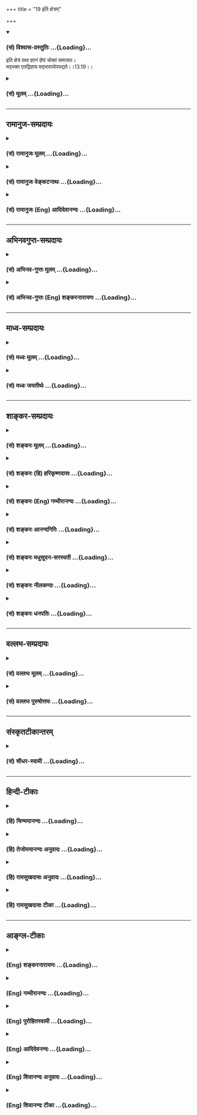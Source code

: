 +++
title = "19 इति क्षेत्रम्"

+++
<div class="js_include" newlevelforh1="3" title="(सं) विश्वास-प्रस्तुतिः" unfilled url="/purANam/mahAbhAratam/06-bhIShma-parva/02-bhagavad-gItA-parva/saMskRtam/vishvAsa-prastutiH/13_xetra-xetrajna-yogaH/19_iti_xetram.md">
<details open><summary><h3>(सं) विश्वास-प्रस्तुतिः ...{Loading}...</h3></summary>

इति क्षेत्रं तथा ज्ञानं ज्ञेयं चोक्तं समासतः।  
मद्भक्त एतद्विज्ञाय मद्भावायोपपद्यते।।13.19।।
</details>
</div>
<div class="js_include collapsed" newlevelforh1="3" title="(सं) मूलम्" unfilled url="/purANam/mahAbhAratam/06-bhIShma-parva/02-bhagavad-gItA-parva/saMskRtam/mUlam/13_xetra-xetrajna-yogaH/19_iti_xetram.md">
<details><summary><h3>(सं) मूलम् ...{Loading}...</h3></summary>

इति क्षेत्रं तथा ज्ञानं ज्ञेयं चोक्तं समासतः।  
मद्भक्त एतद्विज्ञाय मद्भावायोपपद्यते।।13.19।।
</details>
</div>


_________________
## रामानुज-सम्प्रदायः
<div class="js_include collapsed" newlevelforh1="3" title="(सं) रामानुजः मूलम्" unfilled url="/purANam/mahAbhAratam/06-bhIShma-parva/02-bhagavad-gItA-parva/saMskRtam/rAmAnujaH/mUlam/13_xetra-xetrajna-yogaH/19_iti_xetram.md">
<details><summary><h3>(सं) रामानुजः मूलम् ...{Loading}...</h3></summary>

।।13.19।। प्रकृतिपुरुषौ **उभौ** अन्योन्यसंसृष्टौ **अनादी** इति
**विद्धि।** बन्धहेतुभूतान् **विकारान्** इच्छाद्वेषादीन् अमानित्वादिकान्
**च गुणान्** मोक्षहेतुभूतान् **प्रकृतिसंभवान् विद्धि**। पुरुषेण संसृष्टा
इयम् अनादिकालप्रवृत्ता क्षेत्राकारपरिणता प्रकृतिः स्वविकारैः
इच्छाद्वेषादिभिः पुरुषस्य बन्धहेतुः भवति। सा एव अमानित्वादिभिः
स्वविकारैः पुरुषस्यापवर्ग हेतुः भवति इत्यर्थः। संसृष्टयोः प्रकृतिपुरुषयोः
कार्यभेदम् आह --

</details>
</div>
<div class="js_include collapsed" newlevelforh1="3" title="(सं) रामानुजः वेङ्कटनाथः" unfilled url="/purANam/mahAbhAratam/06-bhIShma-parva/02-bhagavad-gItA-parva/saMskRtam/rAmAnujaH/venkaTanAthaH/13_xetra-xetrajna-yogaH/19_iti_xetram.md">
<details><summary><h3>(सं) रामानुजः वेङ्कटनाथः ...{Loading}...</h3></summary>

  
  
।।13.19।। उपसंहरन्नुक्तयाथात्म्यज्ञानस्य फलं चाह -- इति इति श्लोकेन।
प्रकृतपरामर्शिन एतच्छब्दस्य
विशेषकाभावात्प्रकृतार्थत्रयविषयत्वमाहक्षेत्रयाथात्म्यमित्यादिना। मद्भावाय
इत्यत्र साम्यश्रुत्यादिविरुद्धतादात्म्यभ्रमव्युदासायाहमम यो भावः स्वभाव
इति। नित्यसिद्धज्ञानत्वादिस्वभावव्यवच्छेदायाहअसंसारित्वमिति। उपपद्यते
इत्यस्य ज्ञानजन्ययोग्यतायां तात्पर्यमुपपन्नशब्देन दर्शितम्।  
  

</details>
</div>
<div class="js_include collapsed" newlevelforh1="3" title="(सं) रामानुजः (Eng) आदिदेवानन्दः" unfilled url="/purANam/mahAbhAratam/06-bhIShma-parva/02-bhagavad-gItA-parva/saMskRtam/rAmAnujaH/english/AdidevAnandaH/13_xetra-xetrajna-yogaH/19_iti_xetram.md">
<details><summary><h3>(सं) रामानुजः (Eng) आदिदेवानन्दः ...{Loading}...</h3></summary>

13.19 This is a brief description of the principle of Ksetra - i.e., the
text beginning with 'The great elements, the Ahankara' (13.5) and ending
with 'An association' (13.6). 'Knowledge' which is the means for
attaining the comprehension of the principle known as the self has been
taught in the text beginning with 'Modesty' (13.7) and ending with
'Reflection for attainment of knowledge of truth' (13.11). The nature of
Ksetrajna (the self) which is the object of knowledge has also been
concisely taught by the text beginning with 'The beginningless brahman
having Me for the Highest' (13.12) and ending with 'present in the heart
of all' (13.17). My devotee, on knowing this, i.e., the truth about the
Ksetra, the truth about the means for attaining the nature of the self
as distinct from the Ksetra, and the truth about the Ksetrajna, becomes
worthy to attain My state of being. What is called My state of being is
My own nature (Svabhava), namely, the transcendence of transmigratory
existence. The meaning is that he becomes worthy to attain the state of
freedom for transmigratory existence. Next (1) the beginninglessness of
the conjunction between the Prakrti and the self which are completely
distinct, (2) the difference in the workings of these two when they are
associated with each other, and (3) the cause of this conjunction -
these are treated:

</details>
</div>


_________________
## अभिनवगुप्त-सम्प्रदायः
<div class="js_include collapsed" newlevelforh1="3" title="(सं) अभिनव-गुप्तः मूलम्" unfilled url="/purANam/mahAbhAratam/06-bhIShma-parva/02-bhagavad-gItA-parva/saMskRtam/abhinava-guptaH/mUlam/13_xetra-xetrajna-yogaH/19_iti_xetram.md">
<details><summary><h3>(सं) अभिनव-गुप्तः मूलम् ...{Loading}...</h3></summary>

।।13.19।। एतदिति। एतत् क्षेत्रज्ञानज्ञेयात्मकं +++(;N क्षेत्रं)+++ त्रयं यो
वेत्ति; स एवम मद्भक्तः। स च मद्भावमेति।

</details>
</div>
<div class="js_include collapsed" newlevelforh1="3" title="(सं) अभिनव-गुप्तः (Eng) शङ्करनारायणः" unfilled url="/purANam/mahAbhAratam/06-bhIShma-parva/02-bhagavad-gItA-parva/saMskRtam/abhinava-guptaH/english/shankaranArAyaNaH/13_xetra-xetrajna-yogaH/19_iti_xetram.md">
<details><summary><h3>(सं) अभिनव-गुप्तः (Eng) शङ्करनारायणः ...{Loading}...</h3></summary>

13.19 Etat etc. He, who understands this traid of the Field, the
knowledge and what is to be known-he alone is a devotee of Mine; and he
atains My state. After making this definition, the same is now examined
as -

</details>
</div>


_________________
## माध्व-सम्प्रदायः
<div class="js_include collapsed" newlevelforh1="3" title="(सं) मध्वः मूलम्" unfilled url="/purANam/mahAbhAratam/06-bhIShma-parva/02-bhagavad-gItA-parva/saMskRtam/madhvaH/mUlam/13_xetra-xetrajna-yogaH/19_iti_xetram.md">
<details><summary><h3>(सं) मध्वः मूलम् ...{Loading}...</h3></summary>

।।13.19।। विकारार्न्तभावाज्ज्ञानसाधनं प्रथमत उक्तम्।
बहुत्वात्साधनात्युपयोगात् प्रभावः।

</details>
</div>
<div class="js_include collapsed" newlevelforh1="3" title="(सं) मध्वः जयतीर्थः" unfilled url="/purANam/mahAbhAratam/06-bhIShma-parva/02-bhagavad-gItA-parva/saMskRtam/madhvaH/jayatIrthaH/13_xetra-xetrajna-yogaH/19_iti_xetram.md">
<details><summary><h3>(सं) मध्वः जयतीर्थः ...{Loading}...</h3></summary>

।।13.19।। ननु ब्रह्मणि प्रतिपादिते केन साधनेनेदं बुद्ध्यारूढं भवेत्
इत्याकाङ्क्षायां साधनं पश्चाद्वक्तव्यं तत्कुतः प्रथमत उक्तं इत्यत आह --
**विकारे**ति। विकारेष्वन्तर्भावं ज्ञापयितुं
तदनन्तरमुपोद्धातप्रक्रिययोक्तमिति भावः। उद्देशक्रमानुसारेणयतश्च यत्
\[13।4\] इति प्रथममनुक्त्वास च यो यत्प्रभावश्च \[13।4\] इत्येतत्कुत
उक्तमित्यत आह -- **बहुत्वादि**ति। सूचीकटाहनिर्माणादौ बहुत्वस्य
प्राथम्यव्यभिचाराद्धेत्वन्तरोक्तिः। अलौकिकस्य प्रभावस्य बुद्धयारोहे हि
साधनानामत्युपयोगः; न तु तावान् लौकिकस्य प्रेरकत्वस्यानुभवारोह इति
ज्ञापयितुं ज्ञानसाधनानन्तरमेव प्रभाव उक्तः। तत्प्रसङ्गेन चेति भावः।

</details>
</div>


_________________
## शाङ्कर-सम्प्रदायः
<div class="js_include collapsed" newlevelforh1="3" title="(सं) शङ्करः मूलम्" unfilled url="/purANam/mahAbhAratam/06-bhIShma-parva/02-bhagavad-gItA-parva/saMskRtam/shankaraH/mUlam/13_xetra-xetrajna-yogaH/19_iti_xetram.md">
<details><summary><h3>(सं) शङ्करः मूलम् ...{Loading}...</h3></summary>

।।13.19।। -- **इति** एवं **क्षेत्रं** महाभूतादि धृत्यन्तं **तथा
ज्ञानम्** अमानित्वादि तत्त्वज्ञानार्थदर्शनपर्यन्तं **ज्ञेयं च** ज्ञेयं
यत् तत् इत्यादि तमसः परमुच्यते (गीता 13।17) इत्येवमन्तम् **उक्तं
समासतः** संक्षेपतः। एतावान् सर्वः हि वेदार्थः गीतार्थश्च उपसंहृत्य
उक्तः। अस्मिन् सम्यग्दर्शने कः अधिक्रियते इति उच्यते -- **मद्भक्तः** मयि
ईश्वरे सर्वज्ञे परमगुरौ वासुदेवे समर्पितसर्वात्मभावः यत् पश्यति शृणोति
स्पृशति वा सर्वमेव भगवान् वासुदेवः इत्येवंग्रहाविष्टबुद्धिः मद्भक्तः। स
**एतत्** यथोक्तं सम्यग्दर्शनं **विज्ञाय;** **मद्भावाय** मम भावः मद्भावः
परमात्मभावः तस्मै मद्भावाय **उपपद्यते** मोक्षं गच्छति।। तत्र सप्तमे
ईश्वरस्य द्वे प्रकृती उपन्यस्ते; परापरे क्षेत्रक्षेत्रज्ञलक्षणे
एतद्योनीनि भूतानि इति च उक्तम्। क्षेत्रक्षेत्रज्ञप्रकृतिद्वययोनित्वं कथं
भूतानामिति अयमर्थः अधुना उच्यते --,

</details>
</div>
<div class="js_include collapsed" newlevelforh1="3" title="(सं) शङ्करः (हि) हरिकृष्णदासः" unfilled url="/purANam/mahAbhAratam/06-bhIShma-parva/02-bhagavad-gItA-parva/saMskRtam/shankaraH/hindI/harikRShNadAsaH/13_xetra-xetrajna-yogaH/19_iti_xetram.md">
<details><summary><h3>(सं) शङ्करः (हि) हरिकृष्णदासः ...{Loading}...</h3></summary>

।।13.19।। उपर्युक्त समस्त अर्थका उपसंहार करनेके लिये यह श्लोक आरम्भ किया
जाता है --, इस प्रकार यह महाभूतोंसे लेकर धृतिपर्यन्त क्षेत्रका
स्वरूप;अमानित्व आदिसे लेकर तत्त्वज्ञानार्थदर्शन पर्यन्त ज्ञानका स्वरूप
और ज्ञेयं यत्तत् यहाँ लेकर तमसः परमुच्यते यहाँतक ज्ञेयका स्वरूप;
संक्षेपसे कह दिया गया। यह सब वेदोंका और गीताका अर्थ इकट्ठा करके कहा गया
है। इस यथार्थ ज्ञानका अधिकारी कौन है; सो कहा जाता है -- मेरा भक्त
अर्थात् मुझ सर्वज्ञ; परमगुरु; वासुदेव परमेश्वरमें अपने सारे भावोंको
जिसने अर्पण कर दिया है। जिस किसी भी वस्तुको देखता; सुनता और स्पर्श करता
है; उस सबमें सब कुछ भगवान् वासुदेव ही है ऐसी निश्चित बुद्धिवाला जो मेरा
भक्त है। वह उपर्युक्त यथार्थ ज्ञानको समझकर मेरे भावको अर्थात् मेरा जो
परमात्मभाव है; उसको प्राप्त करनेमें समर्थ होता है; अर्थात् मोक्ष लाभ कर
लेता है।

</details>
</div>
<div class="js_include collapsed" newlevelforh1="3" title="(सं) शङ्करः (Eng) गम्भीरानन्दः" unfilled url="/purANam/mahAbhAratam/06-bhIShma-parva/02-bhagavad-gItA-parva/saMskRtam/shankaraH/english/gambhIrAnandaH/13_xetra-xetrajna-yogaH/19_iti_xetram.md">
<details><summary><h3>(सं) शङ्करः (Eng) गम्भीरानन्दः ...{Loading}...</h3></summary>

13.19 Iti, thus; uktam, has been spoken-commencing from 'I shall speak
of that which is to be known' (12) and ending with 'It is spoken of as
beyond darkness' (17); samasatah, in brief; the ksetram, field
-beginning with the 'great elements' and ending with 'for titude' (5,6);
tatha, as also; jnanam, Knowledge-beginning from 'humility' (7) and
ending with 'contemplation on the Goal of the knowledge of Reality'
(11); and the jneyam, Knowable. All this has been stated by way of
summarizing the purport of the Vedas and the Gita. Who is fit for this
true knowledge; The answer is: madbhaktah, My devotee, who attributes
the fact of being the Self of all to Me who am God, Vasudeva, the
Omniscient, the supreme Teacher, (and) whose conviction has been
saturated with the idea that whatever he sees, hears or touches, all
that verily is Lord Vasudeva. Vijnaya, by understanding; etat, this, the
aforesaid true knowledge; he upa-padyate, becomes alified; mad-bhavaya,
for My State (bhava) -the State of being the supreme Self; for that
State of Mine. He attains Liberation. There in the Seventh Chapter have
been presented the two aspects \[Cf. 15.16-18.\] of God, viz the higher
and the lower, characterized as the field and the Knower of the field.
And it has also been said, '(Understand thus) that all things have these
as their source' (7.6). The explanation as to how creatures have the two
aspects, the field and the Knower of the field, as their source is now
being stated:

</details>
</div>
<div class="js_include collapsed" newlevelforh1="3" title="(सं) शङ्करः आनन्दगिरिः" unfilled url="/purANam/mahAbhAratam/06-bhIShma-parva/02-bhagavad-gItA-parva/saMskRtam/shankaraH/AnandagiriH/13_xetra-xetrajna-yogaH/19_iti_xetram.md">
<details><summary><h3>(सं) शङ्करः आनन्दगिरिः ...{Loading}...</h3></summary>

।।13.19।। प्रकृतिमित्यादि वक्ष्यमाणमनन्तरपूर्वग्रन्थसंबन्धीत्याशङ्क्य
व्यवहितेन संबन्धार्थं व्यवहितमनुवदति -- **तत्रेति।** तयोश्च
प्रकृत्योरुक्तं भूतकारणत्वमित्याह -- **एतदिति।** भूतानामिव प्रकृत्योरपि
प्रकृत्यन्तरापेक्षयानवस्थानान्न भूतयोनितेति शङ्कते -- **क्षेत्रेति।**
तत्राकृताभ्यागमादिवारणाय बन्धस्य निदानज्ञानार्थमात्मनो
विक्रियावत्त्वादिदोषनिरासार्थं च प्रकृतिपुरुषयोरनादित्वं
क्षेत्रत्वेनोक्तानां प्रकृतिंप्रति विकारभावं च दर्शयति -- **अयमर्थ
इति।** स च यो यत्स्वभावश्चेत्युद्दिष्टं व्याचष्टे -- **प्रकृतिमिति।**
ईश्वस्यापरा प्रकृतिरत्र प्रकृतिशब्देनोक्ता परा तु प्रकृतिर्जीवाख्या
पुरुषशब्देन विवक्षितेति व्याकरोति -- **ईश्वरस्येति।** तयोरनादित्वं
व्युत्पादयति -- **नेत्यादिना।** तत्र युक्तिमाह --
**नित्यत्वादीश्वरस्येति।** ईश्वरस्योक्तप्रकृतिद्वयवत्त्वं
कथमित्याशङ्क्याह -- **प्रकृतीति।** तस्य जगज्जन्मादौ
स्वातन्त्र्यमेवेश्वरत्वं न प्रकृतिद्वयवत्वमित्याशङ्क्याह --
**याभ्यामिति।** प्रकृत्योरनादित्वं कुत्रोपयुक्तमित्याशङ्क्याह -- **ते
इति।** मतान्तरमाह -- **नेत्यादिना।** तयोर्मूलकारणत्वाभावे कस्य
तदेष्टव्यमित्याशङ्क्याह -- **तेन हीति।** प्रकृत्योरेव मूलकारणत्वे
श्रुतिस्मृतिसिद्धमीश्वरस्य तथात्वं न स्यादित्याह -- **यदीति।**
प्रकृतिद्वयस्य कार्यत्वपक्षं प्रत्याह -- **तदसदिति।** किञ्च
प्रकृतिद्वयमनपेक्ष्येश्वरस्य संसारहेतुत्वे स्वातन्त्र्यान्मुक्तानामपि
ततः  
  
संसाराप्तेरनिषेधान्मोक्षशास्त्राप्रामाण्यान्न तस्यैव संसारहेतुतेत्याह --
**संसारस्येति।** निर्निमित्तत्वं प्रकृतिद्वयापेक्षामृते परस्यैव
निमित्तत्वमिति यावत्। किञ्च कार्यत्वे प्रकृत्योस्तदुदयात्पूर्वं
बन्धाभावे तद्विश्लेषात्मनो मोक्षस्याभावात्कदाचिदुभयाभावे
पुनस्तदप्रसङ्गान्न प्रकृतिद्वयस्य कार्यतेत्याह -- **बन्धेति।**
प्रकृत्योर्मूलकारणत्वे नानुपपत्तिरित्याह -- **नित्यत्व इति।** स्वपक्षे
दोषाभावं प्रश्नपूर्वकं प्रपञ्चयति -- **कथमित्यादिना।** संभवः
सत्ताप्रापको हेतुः प्रकृतेरनादित्वे विकाराणां गुणानां च
तत्कार्यत्वादात्मनो निर्विकारत्वं निर्गुणत्वं च सिध्यतीति भावः।

</details>
</div>
<div class="js_include collapsed" newlevelforh1="3" title="(सं) शङ्करः मधुसूदन-सरस्वती" unfilled url="/purANam/mahAbhAratam/06-bhIShma-parva/02-bhagavad-gItA-parva/saMskRtam/shankaraH/madhusUdana-sarasvatI/13_xetra-xetrajna-yogaH/19_iti_xetram.md">
<details><summary><h3>(सं) शङ्करः मधुसूदन-सरस्वती ...{Loading}...</h3></summary>

।।13.19।। उक्तं क्षेत्रादिकमधिकारिणं फलं च वदन्नुपसंहरति -- इति
क्षेत्रमिति। इति अनेन पूर्वोक्तेन प्रकारेण क्षेत्रं महाभूतादिधृत्यन्तं;
तथा ज्ञानं अमानित्वादितत्त्वज्ञानार्थदर्शनान्तं; ज्ञेयं च अनादिमत्परं
ब्रह्म धिष्ठितमित्यन्तं; श्रुतिभ्यः स्मृतिभ्यश्चाकृष्य त्रयमपि
मन्दबुद्ध्यनुग्रहाय मया संक्षेपेणोक्तम्। एतावानेव हि सर्वो वेदार्थो
गीतार्थश्च। अस्मिंश्च पूर्वाध्यायोक्तलक्षणो मद्भक्त एवाधिकारीत्याह --
मद्भक्त इति। मद्भक्तः मयि भगवति वासुदेवे परमगुरौ समर्पितसर्वात्मभावो
मदेकशरणः स एतद्यथोक्तं क्षेत्रं ज्ञानं ज्ञेयं च विज्ञाय विवेकेन विदित्वा
मद्भावाय सर्वानर्थशून्यपरमानन्दभावाय मोक्षायोपपद्यते मोक्षं प्राप्तुं
योग्यो भवति। यस्य देवे परा भक्तिर्यथा देवे तथा गुरौ। तस्यैते कथिता
ह्यर्थाः प्रकाशन्ते महात्मनः इति श्रुतेः। तस्मात्सर्वदा मदेकशरणः
सन्नात्मज्ञानसाधनान्येव परमपुरुषार्थलिप्सुरनुवर्तेत तुच्छविषयभोगस्पृहां
हित्वेत्यभिप्रायः।

</details>
</div>
<div class="js_include collapsed" newlevelforh1="3" title="(सं) शङ्करः नीलकण्ठः" unfilled url="/purANam/mahAbhAratam/06-bhIShma-parva/02-bhagavad-gItA-parva/saMskRtam/shankaraH/nIlakaNThaH/13_xetra-xetrajna-yogaH/19_iti_xetram.md">
<details><summary><h3>(सं) शङ्करः नीलकण्ठः ...{Loading}...</h3></summary>

।।13.19।। उक्तमर्थजातमुपसंहरति -- **इतीति।** क्षेत्रं
महाभूतादिधृत्यन्तम्। ज्ञानं ज्ञानसाधनममानित्वादि
तत्त्वज्ञानार्थदर्शनान्तम्। ज्ञेयमनादिमत्परमित्यादि धिष्ठितमित्यन्तम्।
श्रुतिभ्यः स्मृतिभ्यश्च समासतः संक्षेपत उक्तम्। मद्भक्त एतत्त्रयं
विज्ञाय मद्भावाय ब्रह्मभावायोपपद्यते युक्तो भवति। भक्त्यैव प्राप्यं
ब्रह्म यत्प्राप्य ब्रह्मैव भवति। तथा च श्रुतिःयस्य देवे परा भक्तिर्यथा
देवे तथा गुरौ। तस्यैते कथिता ह्यर्थाः प्रकाशन्ते महात्मनः इति। ब्रह्म वेद
ब्रह्मैव भवति इति च।

</details>
</div>
<div class="js_include collapsed" newlevelforh1="3" title="(सं) शङ्करः धनपतिः" unfilled url="/purANam/mahAbhAratam/06-bhIShma-parva/02-bhagavad-gItA-parva/saMskRtam/shankaraH/dhanapatiH/13_xetra-xetrajna-yogaH/19_iti_xetram.md">
<details><summary><h3>(सं) शङ्करः धनपतिः ...{Loading}...</h3></summary>

।।13.19।। प्रतिज्ञातार्थमुपपाद्योपसंहरति -- इतीति। इत्येवं क्षेत्रं
महाभूतादिधृत्यन्तं; तथा ज्ञानममानित्वादि तत्त्वज्ञानार्तदर्शनावसानं;
ज्ञेयं च ज्ञेयं यत्तदित्यादि तमसः परमुच्यत इत्येवमन्तमुक्तं। हृदि
सर्वस्य विष्ठितमित्यन्तमित्याधुनिकानामुक्तस्तु नादर्तव्या।
ज्ञानादेर्ज्ञेयप्रवचनपरत्वेऽस्वरसस्योक्तत्वात्। वसिष्ठादिभिर्यद्विस्तरेण
गीतं तत्समासतः संक्षेपतो मया प्रतिपादितं एतावानेव सर्ववेदार्थो
गीतार्थश्चातः संक्षिप्य भगवतोपसंहृत्योक्तः। यथोक्तसम्यग्दर्शने
कोऽधिकारित्यत आह। मयि सर्वेश्वरे सर्वज्ञे परमगुरौ भगवति वासुदेवे
यच्छ्रणोति स्पृशति पश्यति आस्वादयति जिघ्रति वा सर्वेमेव
श्रीभगवान्वासुदेव इत्येवं ग्रहाविष्टबुद्धितया समर्पितसर्वात्मभावो
मद्भक्तः एतादृशः सन्नेतद्यथोक्तं क्षेत्रज्ञानज्ञयानां याथात्म्यं विज्ञाय
मद्भवाय परमात्मभावाय मोक्षायोपपद्यते योग्यो भवतीत्यर्थः।

</details>
</div>


_________________
## वल्लभ-सम्प्रदायः
<div class="js_include collapsed" newlevelforh1="3" title="(सं) वल्लभः मूलम्" unfilled url="/purANam/mahAbhAratam/06-bhIShma-parva/02-bhagavad-gItA-parva/saMskRtam/vallabhaH/mUlam/13_xetra-xetrajna-yogaH/19_iti_xetram.md">
<details><summary><h3>(सं) वल्लभः मूलम् ...{Loading}...</h3></summary>

।।13.19।। प्रकृतिः पुरुषश्चोभौ परमात्माऽभवत्पुरा। यद्रूपं समधिष्ठाय
तदक्षरमुदीरितम् इतीति। महाभूतान्यहङ्कारः इत्यादिनासङ्घातश्चेतना धृतिः
\[13।67\] इत्यन्तेन क्षेत्रतत्वं समासेनोक्तं;अमानित्वं \[13।812\]
इत्यादिनातत्वज्ञानार्थदर्शनम् इत्यन्तेन ज्ञानं;ज्ञेयम् \[13।18\]
इत्यादिना ज्ञेयं तत्तदप्यात्मतत्त्वस्य ज्ञानसाधनमुक्तं;अनादिमत्परं
\[13।13\] इत्यादिना चहृदि सर्वस्य धिष्ठितं \[13।18\] इत्यन्तेन ज्ञेयस्य
च ब्रह्मणोऽक्षरात्मत्वं सङ्क्षेपेणोक्तम्। इदं सर्वं मद्भक्तिमानेव
विज्ञाय मद्भावाय मद्गुणवत्वायोपपन्नो भवतीत्यर्थः।

</details>
</div>
<div class="js_include collapsed" newlevelforh1="3" title="(सं) वल्लभः पुरुषोत्तमः" unfilled url="/purANam/mahAbhAratam/06-bhIShma-parva/02-bhagavad-gItA-parva/saMskRtam/vallabhaH/puruShottamaH/13_xetra-xetrajna-yogaH/19_iti_xetram.md">
<details><summary><h3>(सं) वल्लभः पुरुषोत्तमः ...{Loading}...</h3></summary>

  
  
।।13.19।। उपसंहरति -- इतीति। इति अमुना प्रकारेणमहाभूतानि \[13।6\]
इत्यादिना क्षेत्रंअमानित्वं \[13।8\] इत्यादिना ज्ञानंअनादिमत्परं ब्रह्म
\[13।13\] इत्यादिना ज्ञेयं; चकारेण सर्वमक्षरात्मकं समासतः सङ्क्षेपेण
सौकर्यबोधार्थमुक्तम्। यदर्थमुक्तं तदाह -- मद्भक्त इति। एतदुक्तरूपं
विज्ञाय विशेषेण मद्विभूत्यक्षरात्मकं ज्ञात्वा मद्भक्तो मद्भजनशीलः सन्
मद्भावाय भावात्मकस्वरूपलाभाय उपपद्यते योग्यः समर्थो वा भवतीत्यर्थः।  
  

</details>
</div>


_________________
## संस्कृतटीकान्तरम्
<div class="js_include collapsed" newlevelforh1="3" title="(सं) श्रीधर-स्वामी" unfilled url="/purANam/mahAbhAratam/06-bhIShma-parva/02-bhagavad-gItA-parva/saMskRtam/shrIdhara-svAmI/13_xetra-xetrajna-yogaH/19_iti_xetram.md">
<details><summary><h3>(सं) श्रीधर-स्वामी ...{Loading}...</h3></summary>

।।13.19।। उक्तं क्षेत्रादिकमधिकारिफलसहितमुपसंहरति **-- इतीति।** इत्येवं
क्षेत्रं महाभूतादिधृत्यन्तं तथा ज्ञानं च
अमानित्वादितत्त्वज्ञानार्थदर्शनान्तम्। ज्ञेयं चअनादिमत्पर ब्रह्म
इत्यादिविष्ठितम् इत्यन्तम्। वसिष्ठादिभिर्विस्तरेणोक्तं सर्वमपि मया
संक्षेपेणोक्तम्। एतच्च पूर्वाध्यायोक्तलक्षणो मद्भक्तो विज्ञाय मद्भावाय
ब्रह्मत्वायोपपद्यते योग्यो भवति।

</details>
</div>


_________________
## हिन्दी-टीकाः
<div class="js_include collapsed" newlevelforh1="3" title="(हि) चिन्मयानन्दः" unfilled url="/purANam/mahAbhAratam/06-bhIShma-parva/02-bhagavad-gItA-parva/hindI/chinmayAnandaH/13_xetra-xetrajna-yogaH/19_iti_xetram.md">
<details><summary><h3>(हि) चिन्मयानन्दः ...{Loading}...</h3></summary>

।।13.19।। अब तक; गीतोपदेश में जो कुछ विवेचन किया गया है; वह वस्तुत वैदिक
सिद्धांत का ही प्रतिपादन है। महाभूतों से प्रारम्भ होकर धृति पर्यन्त
क्षेत्र है। अमानित्वादि से तत्त्वज्ञानार्थ दर्शन तक ज्ञान का वर्णन है।
और तत्पश्चात् के श्लोकों में ज्ञेय वस्तु का निर्देश किया गया है। अब;
प्रश्न यह है कि इस ज्ञान का उत्तम अधिकारी कौन है भगवान् कहते हैं; जो
मेरा भक्त है; वह मेरे स्वरूप को प्राप्त होता है। परन्तु यह भक्ति केवल
भावुकतापूर्ण प्रेम ही नहीं है। जिसने क्षेत्र और क्षेत्रज्ञ के विवेक
द्वारा यह स्वानुभव प्राप्त किया है कि एक वासुदेव ही भूतमात्र में
क्षेत्रज्ञ के रूप में विराजमान हैं; वही साधक उत्तम भक्त है जो मेरे
स्वरूप को प्राप्त होता है। क्षेत्र और क्षेत्रज्ञ का ही वर्णन; अगले श्लोक
में; प्रकृति और पुरुष के रूप में किया जा रहा है

</details>
</div>
<div class="js_include collapsed" newlevelforh1="3" title="(हि) तेजोमयानन्दः अनुवादः" unfilled url="/purANam/mahAbhAratam/06-bhIShma-parva/02-bhagavad-gItA-parva/hindI/tejomayAnandaH/anuvAdaH/13_xetra-xetrajna-yogaH/19_iti_xetram.md">
<details><summary><h3>(हि) तेजोमयानन्दः अनुवादः ...{Loading}...</h3></summary>

।।13.19।। इस प्रकार, (मेरे द्वारा) क्षेत्र, ज्ञान और ज्ञेय को संक्षेपत:
कहा गया। इसे तत्त्व से जानकर (विज्ञाय) मेरा भक्त मेरे स्वरूप को प्राप्त
होता है।।

</details>
</div>
<div class="js_include collapsed" newlevelforh1="3" title="(हि) रामसुखदासः अनुवादः" unfilled url="/purANam/mahAbhAratam/06-bhIShma-parva/02-bhagavad-gItA-parva/hindI/rAmasukhadAsaH/anuvAdaH/13_xetra-xetrajna-yogaH/19_iti_xetram.md">
<details><summary><h3>(हि) रामसुखदासः अनुवादः ...{Loading}...</h3></summary>

।।13.19।। इस प्रकार क्षेत्र, ज्ञान और ज्ञेयको संक्षेपसे कहा गया। मेरा
भक्त इसको तत्त्वसे जानकर मेरे भावको प्राप्त हो जाता है।

</details>
</div>
<div class="js_include collapsed" newlevelforh1="3" title="(हि) रामसुखदासः टीका" unfilled url="/purANam/mahAbhAratam/06-bhIShma-parva/02-bhagavad-gItA-parva/hindI/rAmasukhadAsaH/TIkA/13_xetra-xetrajna-yogaH/19_iti_xetram.md">
<details><summary><h3>(हि) रामसुखदासः टीका ...{Loading}...</h3></summary>

।।13.19।।***व्याख्या --***  **इति क्षेत्रं तथा ज्ञानं ज्ञेयं चोक्तं
समासतः --** इसी अध्यायके पाँचवें और छठे श्लोकमें जिसका वर्णन किया गया
है; वह क्षेत्र है सातवेंसे ग्यारहवें श्लोकतक जिस साधनसमुदायका,वर्णन किया
गया है; वह ज्ञान है और बारहवेंसे सत्रहवें श्लोकतक जिसका वर्णन किया गया
है; वह ज्ञेय है। इस तरह मैंने क्षेत्र; ज्ञान और ज्ञेयका संक्षेपसे वर्णन
किया है।**मद्भक्त एतद्विज्ञाय मद्भावायोपपद्यते --** मेरा भक्त क्षेत्रको;
साधनसमुदायरूप ज्ञानको और ज्ञेय तत्त्व(परमात्मा)को तत्त्वसे जानकर मेरे
भावको प्राप्त हो जाता है। क्षेत्रको ठीक तरहसे जान लेनेपर क्षेत्रसे
सम्बन्धविच्छेद हो जाता है। ज्ञानको अर्थात् साधनसमुदायको ठीक तरहसे
जाननेसे; अपनानेसे देहाभिमान (व्यक्तित्व) मिट जाता है। ज्ञेय तत्त्वको ठीक
तरहसे जान लेनेपर उसकी प्राप्ति हो जाती है अर्थात् परमात्मतत्त्वके साथ
अभिन्नताका अनुभव हो जाता है।***सम्बन्ध --***  इसी अध्यायके पहले और
दूसरे श्लोकमें जिस क्षेत्र और क्षेत्रज्ञका संक्षेपसे वर्णन किया था;
उसीका विस्तारसे वर्णन करनेके लिये आगेका प्रकरण आरम्भ करते हैं।

</details>
</div>


_________________
## आङ्ग्ल-टीकाः
<div class="js_include collapsed" newlevelforh1="3" title="(Eng) शङ्करनारायणः" unfilled url="/purANam/mahAbhAratam/06-bhIShma-parva/02-bhagavad-gItA-parva/english/shankaranArAyaNaH/13_xetra-xetrajna-yogaH/19_iti_xetram.md">
<details><summary><h3>(Eng) शङ्करनारायणः ...{Loading}...</h3></summary>

13.19. This field as well as the knowledge and what is to be known, all
are mentioned collectively; clearly understanding this, My devotee
becomes worthy of My state.

</details>
</div>
<div class="js_include collapsed" newlevelforh1="3" title="(Eng) गम्भीरानन्दः" unfilled url="/purANam/mahAbhAratam/06-bhIShma-parva/02-bhagavad-gItA-parva/english/gambhIrAnandaH/13_xetra-xetrajna-yogaH/19_iti_xetram.md">
<details><summary><h3>(Eng) गम्भीरानन्दः ...{Loading}...</h3></summary>

13.19 Thus has been spoken of in brief the field as also Knowledge and
the Knowable. By understanding this My devotee becomes alified for My
state.

</details>
</div>
<div class="js_include collapsed" newlevelforh1="3" title="(Eng) पुरोहितस्वामी" unfilled url="/purANam/mahAbhAratam/06-bhIShma-parva/02-bhagavad-gItA-parva/english/purohitasvAmI/13_xetra-xetrajna-yogaH/19_iti_xetram.md">
<details><summary><h3>(Eng) पुरोहितस्वामी ...{Loading}...</h3></summary>

13.19 Thus I have told thee in brief what Matter is, and the Self worth
realising and what is Wisdom. He who is devoted to Me knows; and
assuredly he will enter into Me.

</details>
</div>
<div class="js_include collapsed" newlevelforh1="3" title="(Eng) आदिदेवनन्दः" unfilled url="/purANam/mahAbhAratam/06-bhIShma-parva/02-bhagavad-gItA-parva/english/AdidevanandaH/13_xetra-xetrajna-yogaH/19_iti_xetram.md">
<details><summary><h3>(Eng) आदिदेवनन्दः ...{Loading}...</h3></summary>

13.19 Thus the Ksetra, knowledge and the object of knowledge have been
briefly set forth. On knowing this, My devotee becomes fit to attain My
state of being.

</details>
</div>
<div class="js_include collapsed" newlevelforh1="3" title="(Eng) शिवानन्दः अनुवादः" unfilled url="/purANam/mahAbhAratam/06-bhIShma-parva/02-bhagavad-gItA-parva/english/shivAnandaH/anuvAdaH/13_xetra-xetrajna-yogaH/19_iti_xetram.md">
<details><summary><h3>(Eng) शिवानन्दः अनुवादः ...{Loading}...</h3></summary>

13.19 Thus the field, as well as knowledge and the knowable have been
briefly stated. My devotee, knowing this, enters into My Being.

</details>
</div>
<div class="js_include collapsed" newlevelforh1="3" title="(Eng) शिवानन्दः टीका" unfilled url="/purANam/mahAbhAratam/06-bhIShma-parva/02-bhagavad-gItA-parva/english/shivAnandaH/TIkA/13_xetra-xetrajna-yogaH/19_iti_xetram.md">
<details><summary><h3>(Eng) शिवानन्दः टीका ...{Loading}...</h3></summary>

13.19 इति thus; क्षेत्रम् the field; तथा as well as; ज्ञानम् knowledge;
ज्ञेयम् the knowable; च and; उक्तम् have been stated; समासतः briefly;
मद्भक्तः My devotee; एतत् this; विज्ञाय knowing; मद्भावाय to My being;
उपपद्यते enters.Commentary He whohas controlled his mind and organs; who
has the knowledge of the field and the knowable; and who fixes his mind
on Me becomes one with Me.Thus the field described above (beginning with
the great elements and ending with firmness; verses 5 and 6); knowledge
described above (beginning with humility and ending with perception of
the end of true knowledge in verses 7 to 11) and the knowable described
in verses 12 to 17 -- these have briefly been stated.He who has
singleminded devotion unto Me; who takes Me (Vaasudeva; the Supreme
Lord; the omniscient; and the supreme Guru) as the Self of everything;
he who thinks and feels that all that he sees; hears and touches is
nothing but the Lord and he who has the right knowledge described above
enters into My Being or attains release from birth and death.

</details>
</div>
